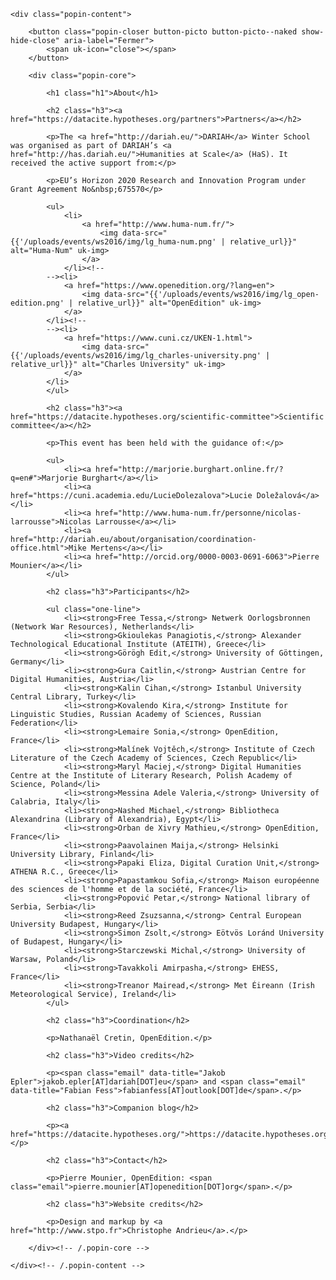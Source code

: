 <div class="popin-overlay" id="popin-about">

    <div class="popin-content">

        <button class="popin-closer button-picto button-picto--naked show-hide-close" aria-label="Fermer">
            <span uk-icon="close"></span>
        </button>

        <div class="popin-core">

            <h1 class="h1">About</h1>

            <h2 class="h3"><a href="https://datacite.hypotheses.org/partners">Partners</a></h2>

            <p>The <a href="http://dariah.eu/">DARIAH</a> Winter School was organised as part of DARIAH’s <a href="http://has.dariah.eu/">Humanities at Scale</a> (HaS). It received the active support from:</p>

            <p>EU’s Horizon 2020 Research and Innovation Program under Grant Agreement No&nbsp;675570</p>

            <ul>
                <li>
                    <a href="http://www.huma-num.fr/">
                        <img data-src="{{'/uploads/events/ws2016/img/lg_huma-num.png' | relative_url}}" alt="Huma-Num" uk-img>
                    </a>
                </li><!--
            --><li>
                <a href="https://www.openedition.org/?lang=en">
                    <img data-src="{{'/uploads/events/ws2016/img/lg_open-edition.png' | relative_url}}" alt="OpenEdition" uk-img>
                </a>
            </li><!--
            --><li>
                <a href="https://www.cuni.cz/UKEN-1.html">
                    <img data-src="{{'/uploads/events/ws2016/img/lg_charles-university.png' | relative_url}}" alt="Charles University" uk-img>
                </a>
            </li>
            </ul>

            <h2 class="h3"><a href="https://datacite.hypotheses.org/scientific-committee">Scientific committee</a></h2>

            <p>This event has been held with the guidance of:</p>

            <ul>
                <li><a href="http://marjorie.burghart.online.fr/?q=en#">Marjorie Burghart</a></li>
                <li><a href="https://cuni.academia.edu/LucieDolezalova">Lucie Doležalová</a></li>
                <li><a href="http://www.huma-num.fr/personne/nicolas-larrousse">Nicolas Larrousse</a></li>
                <li><a href="http://dariah.eu/about/organisation/coordination-office.html">Mike Mertens</a></li>
                <li><a href="http://orcid.org/0000-0003-0691-6063">Pierre Mounier</a></li>
            </ul>

            <h2 class="h3">Participants</h2>

            <ul class="one-line">
                <li><strong>Free Tessa,</strong> Netwerk Oorlogsbronnen (Network War Resources), Netherlands</li>
                <li><strong>Gkioulekas Panagiotis,</strong> Alexander Technological Educational Institute (ATEITH), Greece</li>
                <li><strong>Görögh Edit,</strong> University of Göttingen, Germany</li>
                <li><strong>Gura Caitlin,</strong> Austrian Centre for Digital Humanities, Austria</li>
                <li><strong>Kalin Cihan,</strong> Istanbul University Central Library, Turkey</li>
                <li><strong>Kovalendo Kira,</strong> Institute for Linguistic Studies, Russian Academy of Sciences, Russian Federation</li>
                <li><strong>Lemaire Sonia,</strong> OpenEdition, France</li>
                <li><strong>Malínek Vojtěch,</strong> Institute of Czech Literature of the Czech Academy of Sciences, Czech Republic</li>
                <li><strong>Maryl Maciej,</strong> Digital Humanities Centre at the Institute of Literary Research, Polish Academy of Science, Poland</li>
                <li><strong>Messina Adele Valeria,</strong> University of Calabria, Italy</li>
                <li><strong>Nashed Michael,</strong> Bibliotheca Alexandrina (Library of Alexandria), Egypt</li>
                <li><strong>Orban de Xivry Mathieu,</strong> OpenEdition, France</li>
                <li><strong>Paavolainen Maija,</strong> Helsinki University Library, Finland</li>
                <li><strong>Papaki Eliza, Digital Curation Unit,</strong> ATHENA R.C., Greece</li>
                <li><strong>Papastamkou Sofia,</strong> Maison européenne des sciences de l'homme et de la société, France</li>
                <li><strong>Popović Petar,</strong> National library of Serbia, Serbia</li>
                <li><strong>Reed Zsuzsanna,</strong> Central European University Budapest, Hungary</li>
                <li><strong>Simon Zsolt,</strong> Eötvös Loránd University of Budapest, Hungary</li>
                <li><strong>Starczewski Michal,</strong> University of Warsaw, Poland</li>
                <li><strong>Tavakkoli Amirpasha,</strong> EHESS, France</li>
                <li><strong>Treanor Mairead,</strong> Met Éireann (Irish Meteorological Service), Ireland</li>
            </ul>

            <h2 class="h3">Coordination</h2>

            <p>Nathanaël Cretin, OpenEdition.</p>

            <h2 class="h3">Video credits</h2>

            <p><span class="email" data-title="Jakob Epler">jakob.epler[AT]dariah[DOT]eu</span> and <span class="email" data-title="Fabian Fess">fabianfess[AT]outlook[DOT]de</span>.</p>

            <h2 class="h3">Companion blog</h2>

            <p><a href="https://datacite.hypotheses.org/">https://datacite.hypotheses.org/</a></p>

            <h2 class="h3">Contact</h2>

            <p>Pierre Mounier, OpenEdition: <span class="email">pierre.mounier[AT]openedition[DOT]org</span>.</p>

            <h2 class="h3">Website credits</h2>

            <p>Design and markup by <a href="http://www.stpo.fr">Christophe Andrieu</a>.</p>

        </div><!-- /.popin-core -->

    </div><!-- /.popin-content -->

</div><!-- /.popin-overlay -->
